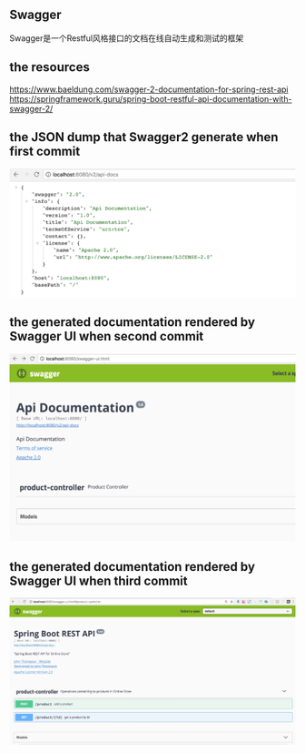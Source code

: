 ## Swagger
Swagger是一个Restful风格接口的文档在线自动生成和测试的框架

## the resources
<https://www.baeldung.com/swagger-2-documentation-for-spring-rest-api>
<https://springframework.guru/spring-boot-restful-api-documentation-with-swagger-2/>

## the JSON dump that Swagger2 generate when first commit
![](/pictures/1.jpg)

## the generated documentation rendered by Swagger UI when second commit
![](/pictures/2.jpg)

## the generated documentation rendered by Swagger UI when third commit
![](/pictures/3.jpg)